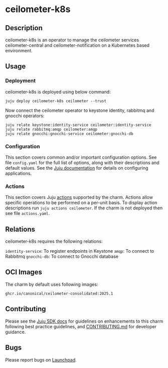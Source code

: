 # ceilometer-k8s

## Description

ceilometer-k8s is an operator to manage the ceilometer services
ceilometer-central and ceilometer-notification on a Kubernetes
based environment.

## Usage

### Deployment

ceilometer-k8s is deployed using below command:

    juju deploy ceilometer-k8s ceilometer --trust

Now connect the ceilometer operator to keystone identity, rabbitmq
and gnocchi operators:

    juju relate keystone:identity-service ceilometer:identity-service
    juju relate rabbitmq:amqp ceilometer:amqp
    juju relate gnocchi:gnocchi-service ceilometer:gnocchi-db

### Configuration

This section covers common and/or important configuration options. See file
`config.yaml` for the full list of options, along with their descriptions and
default values. See the [Juju documentation][juju-docs-config-apps] for details
on configuring applications.

### Actions

This section covers Juju [actions][juju-docs-actions] supported by the charm.
Actions allow specific operations to be performed on a per-unit basis. To
display action descriptions run `juju actions ceilometer`. If the charm is not
deployed then see file `actions.yaml`.

## Relations

ceilometer-k8s requires the following relations:

`identity-service`: To register endpoints in Keystone
`amqp`: To connect to Rabbitmq
`gnocchi-db`: To connect to Gnocchi database

## OCI Images

The charm by default uses following images:

    ghcr.io/canonical/ceilometer-consolidated:2025.1

## Contributing

Please see the [Juju SDK docs](https://juju.is/docs/sdk) for guidelines
on enhancements to this charm following best practice guidelines, and
[CONTRIBUTING.md](contributors-guide) for developer guidance.

## Bugs

Please report bugs on [Launchpad][lp-bugs-charm-ceilometer-k8s].

<!-- LINKS -->

[contributors-guide]: https://opendev.org/openstack/charm-ceilometer-k8s/src/branch/main/CONTRIBUTING.md
[juju-docs-actions]: https://jaas.ai/docs/actions
[juju-docs-config-apps]: https://juju.is/docs/configuring-applications
[lp-bugs-charm-ceilometer-k8s]: https://bugs.launchpad.net/charm-ceilometer-k8s/+filebug
